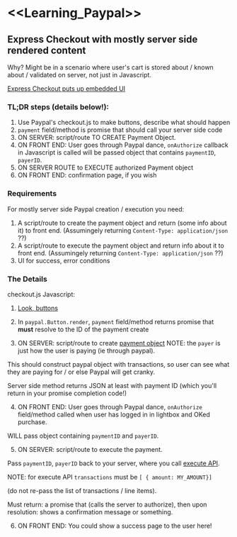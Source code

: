 # <<Learning_Paypal>>

## Express Checkout with mostly server side rendered content

Why? Might be in a scenario where user's cart is stored about / known about / validated on server, not just in Javascript.

[Express Checkout puts up embedded UI](https://developer.paypal.com/docs/integration/direct/express-checkout/integration-jsv4/add-paypal-button/)

### TL;DR steps (details below!):

  1. Use Paypal's checkout.js to make buttons, describe what should happen
  2. `payment` field/method is promise that should call your server side code
  3. ON SERVER: script/route TO CREATE Payment Object.
  4. ON FRONT END: User goes through Paypal dance, `onAuthorize` callback in Javascript is called
      will be passed object that contains `paymentID`, `payerID`.
  5. ON SERVER ROUTE to EXECUTE authorized Payment object
  6. ON FRONT END: confirmation page, if you wish

### Requirements

For mostly server side Paypal creation / execution you need:

  1. A script/route to create the payment object and return (some info about it) to front end. (Assumingely returning `Content-Type: application/json` ??)
  2. A script/route to execute the payment object and return info about it to front end. (Assumingely returning `Content-Type: application/json` ??)
  3. UI for success, error conditions
  

### The Details

checkout.js Javascript:

1. [Look, buttons](https://developer.paypal.com/docs/integration/direct/express-checkout/integration-jsv4/add-paypal-button/)

2. In `paypal.Button.render`,  `payment` field/method returns promise that **must** resolve to the ID of the payment create

3. ON SERVER: script/route to create [payment object](https://developer.paypal.com/docs/api/payments/#payment) NOTE: the `payer` is just how the user is paying (ie through paypal).

This should construct paypal object with transactions, so user can see what they are paying for / or else Paypal will get cranky.

Server side method returns JSON at least with payment ID (which you'll return in your promise completion code!)

4. ON FRONT END: User goes through Paypal dance, `onAuthorize` field/method called when user has logged in in lightbox and OKed purchase.

WILL pass object containing `paymentID` and `payerID`. 

5. ON SERVER: script/route to execute the payment. 

Pass `paymentID`, `payerID` back to your server, where you call [execute API](https://developer.paypal.com/docs/api/payments/#payment_execute).

NOTE: for execute API `transactions` must be `[ { amount: MY_AMOUNT}]`

(do not re-pass the list of transactions / line items).

Must return: a promise that (calls the server to authorize), then upon resolution: shows a confirmation message or something.


6. ON FRONT END: You could show a success page to the user here!
